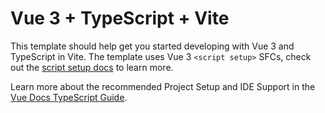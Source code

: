 # Vue 3 + TypeScript + Vite

This template should help get you started developing with Vue 3 and TypeScript in Vite. The template uses Vue 3 `<script setup>` SFCs, check out the [script setup docs](https://v3.vuejs.org/api/sfc-script-setup.html#sfc-script-setup) to learn more. 

Learn more about the recommended Project Setup and IDE Support in the [Vue Docs TypeScript Guide](https://vuejs.org/guide/typescript/overview.html#project-setup).
